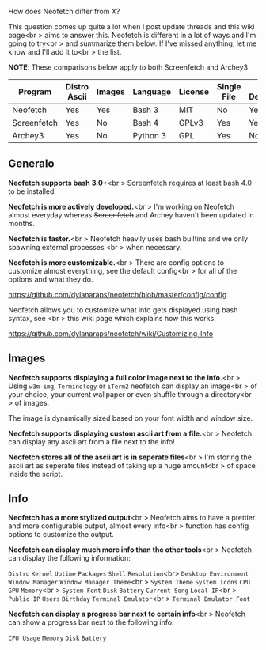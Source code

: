 How does Neofetch differ from X?

This question comes up quite a lot when I post update threads and this wiki page<br \>
aims to answer this. Neofetch is different in a lot of ways and I'm going to try<br \>
and summarize them below. If I've missed anything, let me know and I'll add it to<br \>
the list.

**NOTE**: These comparisons below apply to both Screenfetch and Archey3

| Program     | Distro Ascii | Images | Language | License | Single File | In Active Development? | 
| -------     | ------------ | ------ | -------- | ------- | ----------- | ---------------------- | 
| Neofetch    | Yes          | Yes    | Bash 3   | MIT     | No          | Yes                    |
| Screenfetch | Yes          | No     | Bash 4   | GPLv3   | Yes         | Yes                    |
| Archey3     | Yes          | No     | Python 3 | GPL     | Yes         | No                     |


## Generalo

**Neofetch supports bash 3.0+**<br \>
Screenfetch requires at least bash 4.0 to be installed.

**Neofetch is more actively developed.**<br \>
I'm working on Neofetch almost everyday whereas ~~Screenfetch~~ and Archey haven't been updated
in months. 

**Neofetch is faster.**<br \>
Neofetch heavily uses bash builtins and we only spawning external processes <br \>
when necessary. 

**Neofetch is more customizable.**<br \>
There are config options to customize almost everything, see the default config<br \>
for all of the options and what they do.

https://github.com/dylanaraps/neofetch/blob/master/config/config

Neofetch allows you to customize what info gets displayed using bash syntax, see <br \>
this wiki page which explains how this works.

https://github.com/dylanaraps/neofetch/wiki/Customizing-Info

## Images

**Neofetch supports displaying a full color image next to the info.**<br \>
Using `w3m-img`, `Terminology` or `iTerm2` neofetch can display an image<br \>
of your choice, your current wallpaper or even shuffle through a directory<br \> 
of images.

The image is dynamically sized based on your font width and window size.

**Neofetch supports displaying custom ascii art from a file.**<br \>
Neofetch can display any ascii art from a file next to the info!

**Neofetch stores all of the ascii art is in seperate files**<br \> 
I'm storing the ascii art as seperate files instead of taking up a huge amount<br \>
of space inside the script.

## Info

**Neofetch has a more stylized output**<br \>
Neofetch aims to have a prettier and more configurable output, almost every info<br \>
function has config options to customize the output.

**Neofetch can display much more info than the other tools**<br \>
Neofetch can display the following information:

`Distro` `Kernel` `Uptime` `Packages` `Shell` `Resolution`<br\>
`Desktop Environment` `Window Manager` `Window Manager Theme`<br \>
`System Theme` `System Icons` `CPU` `GPU` `Memory`<br \>
`System Font` `Disk` `Battery` `Current Song` `Local IP`<br \>
`Public IP` `Users` `Birthday` `Terminal Emulator`<br \>
`Terminal Emulator Font`

**Neofetch can display a progress bar next to certain info**<br \>
Neofetch can show a progress bar next to the following info:

`CPU Usage` `Memory` `Disk` `Battery`
